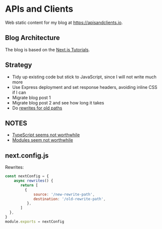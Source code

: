 # APIs and Clients

Web static content for my blog at https://apisandclients.io.

## Blog Architecture

The blog is based on the [Next.js Tutorials](https://nextjs.org/learn-pages-router/basics/data-fetching/blog-data).

## Strategy

- Tidy up existing code but stick to JavaScript, since I will not write much more
- Use Express deployment and set response headers, avoiding inline CSS if I can
- Migrate blog post 1
- Migrate blog post 2 and see how long it takes
- Do [rewrites for old paths](https://nextjs.org/docs/pages/api-reference/next-config-js/rewrites)

## NOTES

- [TypeScript seems not worthwhile](https://nextjs.org/docs/pages/building-your-application/configuring/typescript#minimum-typescript-version)
- [Modules seem not worthwhile](https://stackoverflow.com/questions/77729967/nextjs-image-error-react-jsx-type-is-invalid#:~:text=Warning%3A%20React.,up%20default%20and%20named%20imports.)

## next.config.js

Rewrites:

```javascript
const nextConfig = {
    async rewrites() {
       return [
         {
             source: '/new-rewrite-path',
             destination: '/old-rewrite-path',
          },
       ]
  },
}
module.exports = nextConfig
```
